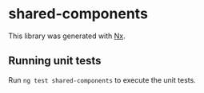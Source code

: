 # shared-components

This library was generated with [Nx](https://nx.dev).

## Running unit tests

Run `ng test shared-components` to execute the unit tests.
